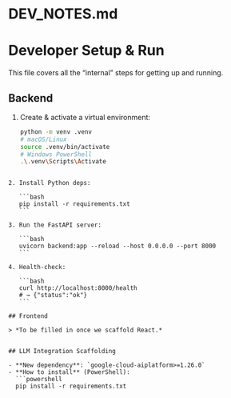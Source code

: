 # DEV_NOTES.md

# Developer Setup & Run

This file covers all the “internal” steps for getting up and running.

## Backend

1. Create & activate a virtual environment:
   ```bash
   python -m venv .venv
   # macOS/Linux
   source .venv/bin/activate
   # Windows PowerShell
   .\.venv\Scripts\Activate
````

2. Install Python deps:

   ```bash
   pip install -r requirements.txt
   ```

3. Run the FastAPI server:

   ```bash
   uvicorn backend:app --reload --host 0.0.0.0 --port 8000
   ```

4. Health-check:

   ```bash
   curl http://localhost:8000/health
   # → {"status":"ok"}
   ```

## Frontend

> *To be filled in once we scaffold React.*


## LLM Integration Scaffolding

- **New dependency**: `google-cloud-aiplatform>=1.26.0`
- **How to install** (PowerShell):
  ```powershell
  pip install -r requirements.txt